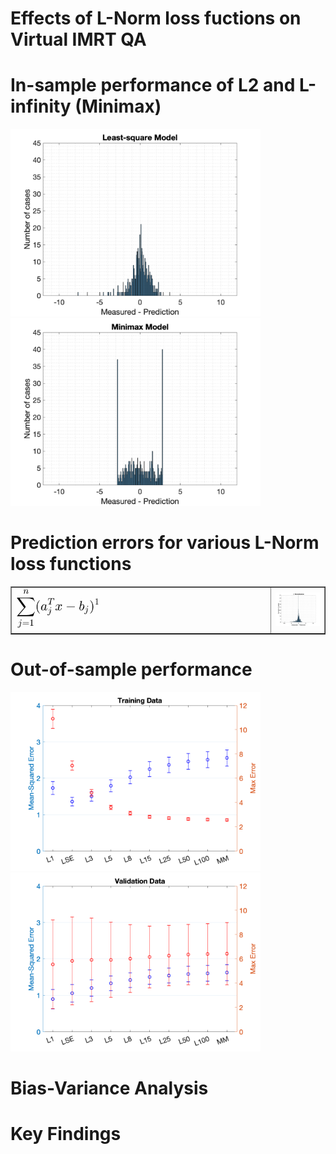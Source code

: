 # Effects of L-Norm loss fuctions on Virtual IMRT QA

<h1>In-sample performance of L2 and L-infinity (Minimax)</h1>
<p float="left">
  <img src="figures/LS_model_11.png" width="400" />
  <img src="figures/MM_model_11.png" width="400" />
</p>

<h1>Prediction errors for various L-Norm loss functions</h1>
<table border="none">
   <tr>
      <td width="400"><img src="figures/normalization_eq.gif" width="150" /></td>
      <td><img src="figures/normalization_result_2.gif" width="400" /></td>
   </tr>
</table>

<!--
<img src="figures/normalization_eq.gif" width="150" /> <img src="figures/normalization_result_2.gif" width="500" />
-->

<h1>Out-of-sample performance</h1>
<p float="left">
   <img src="figures/LNorm_train.png" width="400"/>
   <img src="figures/LNorm_test.png" width="400"/>
</p>

<h1>Bias-Variance Analysis</h1>

<h1>Key Findings</h1>
